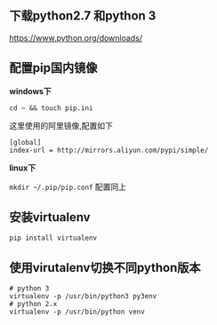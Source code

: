 ## 下载python2.7 和python 3
https://www.python.org/downloads/

## 配置pip国内镜像

**windows下**

`cd ~ && touch pip.ini`

这里使用的阿里镜像,配置如下

```
[global]
index-url = http://mirrors.aliyun.com/pypi/simple/
```

**linux下**

`mkdir ~/.pip/pip.conf` 配置同上

## 安装virtualenv 

`pip install virtualenv`

## 使用virutalenv切换不同python版本

```
# python 3
virtualenv -p /usr/bin/python3 py3env
# python 2.x
virtualenv -p /usr/bin/python venv
```

